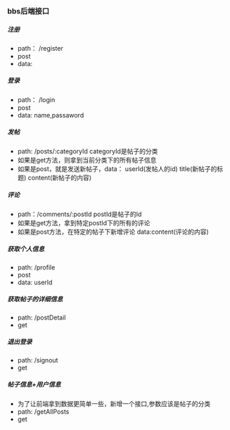 ### bbs后端接口

##### 注册
* path： /register
* post
* data:

##### 登录
* path： /login
* post
* data: name,passaword

##### 发帖
* path: /posts/:categoryId  categoryId是帖子的分类
* 如果是get方法，则拿到当前分类下的所有帖子信息
* 如果是post，就是发送新帖子，data： userId(发帖人的id) title(新帖子的标题)  content(新帖子的内容)


##### 评论
* path：/comments/:postId   postId是帖子的Id
* 如果是get方法，拿到特定postId下的所有的评论
* 如果是post方法，在特定的帖子下新增评论 data:content(评论的内容)

##### 获取个人信息
* path: /profile
* post
* data: userId

##### 获取帖子的详细信息
* path: /postDetail
* get

##### 退出登录
* path: /signout
* get


##### 帖子信息+用户信息
* 为了让前端拿到数据更简单一些，新增一个接口,参数应该是帖子的分类
* path: /getAllPosts
* get


